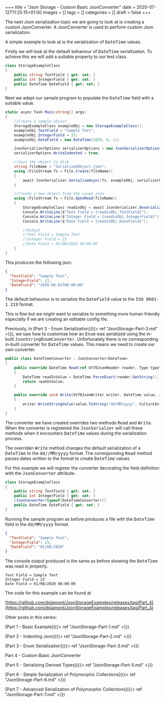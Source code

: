 +++
title = "Json Storage - Custom Basic JsonConverter"
date = 2020-07-12T11:25:15+01:00
images = []
tags = []
categories = []
draft = false
+++

The next Json serialization topic we are going to look at is creating a custom JsonConverter. A JsonConverter is used to perform custom Json serialization.

A simple example to look at is the serialization of <kbd>DateTime</kbd> values.

Firstly we will look at the default behaviour of <kbd>DateTime</kbd> serialization. To achieve this we will add a suitable property to our test class.
 
```csharp {hl_lines=[5],linenostart=1}
class StorageExampleClass
{
    public string TextField { get; set; }
    public int IntegerField { get; set; }
    public DateTime DateField { get; set; }
}
```

Next we adapt our sample program to populate the <kbd>DateTime</kbd> field with a suitable value.


``` csharp {hl_lines=[7,30],linenostart=1}
static async Task Main(string[] args)
{
    //Create a sample object
    StorageExampleClass exampleObj = new StorageExampleClass();
    exampleObj.TextField = "Sample Text";
    exampleObj.IntegerField = 23;
    exampleObj.DateField = new DateTime(2020, 8, 1);

    JsonSerializerOptions serializerOptions = new JsonSerializerOptions();
    serializerOptions.WriteIndented = true;

    //Save the object to disk
    string fileName = "SerializedObject.json";
    using (FileStream fs = File.Create(fileName))
    {
        await JsonSerializer.SerializeAsync(fs, exampleObj, serializerOptions);
    }

    //Create a new object from the saved Json
    using (FileStream fs = File.OpenRead(fileName))
    {
        StorageExampleClass readinObj = await JsonSerializer.DeserializeAsync<StorageExampleClass>(fs);
        Console.WriteLine($"Text Field = {readinObj.TextField}");
        Console.WriteLine($"Integer Field = {readinObj.IntegerField}");
        Console.WriteLine($"Date Field = {readinObj.DateField}");

        //Output
        //Text Field = Sample Text
        //Integer Field = 23
        //Date Field = 01/08/2020 00:00:00
    }
}
```
This produces the following json.

``` json {hl_lines=[4],linenostart=1}
{
  "TextField": "Sample Text",
  "IntegerField": 23,
  "DateField": "2020-08-01T00:00:00"
}
```

The default behaviour is to serialize the <kbd>DateField</kbd> value to the <kbd>ISO 8601-1 219</kbd> format.

This is fine but we might want to serialize to something more human friendly especially if we are creating an editable config file.

Previously, in [Part 3 - Enum Serialization]({{< ref "JsonStorage-Part-3.md" >}}), we saw how to customise how an <kbd>Enum</kbd> was serialized using the in-built <kbd>JsonStringEnumConverter</kbd>. Unfortunately there is no corresponding in-built converter for <kbd>DateTime</kbd> values. This means we need to create our own converter.

``` csharp {hl_lines=[7,30],linenostart=1}
public class DateTimeConverter : JsonConverter<DateTime>
{
    public override DateTime Read(ref Utf8JsonReader reader, Type typeToConvert, JsonSerializerOptions options)
    {
        DateTime readInValue = DateTime.ParseExact(reader.GetString(), "dd/MM/yyyy", CultureInfo.InvariantCulture);
        return readInValue;
    }

    public override void Write(Utf8JsonWriter writer, DateTime value, JsonSerializerOptions options)
    {
        writer.WriteStringValue(value.ToString("dd/MM/yyyy", CultureInfo.InvariantCulture));
    }
}
```

The converter we have created overrides two methods <kbd>Read</kbd> and <kbd>Write</kbd>. When the converter is registered the <kbd>JsonSerialzer</kbd> will call these methods when it encounters <kbd>DateTime</kbd> values during the serialization process.

The overriden <kbd>Write</kbd> method changes the default serialization of a <kbd>DateTime</kbd> to the <kbd>dd//MM/yyyy</kbd> format. The corresponding <kbd>Read</kbd> method parses dates written to the format to create <kbd>DateTime</kbd> values.

For this example we will register the converter decorating the field definition with the <kbd>JsonConverter</kbd> attribute.

```csharp {hl_lines=[5],linenostart=1}
class StorageExampleClass
{
    public string TextField { get; set; }
    public int IntegerField { get; set; }
    [JsonConverter(typeof(DateTimeConverter))]
    public DateTime DateField { get; set; }
}
```

Running the sample program as before produces a file with the <kbd>DateTime</kbd> field in the <kbd>dd/MM/yyyy</kbd> format.

``` json {hl_lines=[4],linenostart=1}
{
  "TextField": "Sample Text",
  "IntegerField": 23,
  "DateField": "01/08/2020"
}
```

The console output produced is the same as before showing the <kbd>DateTime</kbd> was read in properly.

``` text
Text Field = Sample Text
Integer Field = 23
Date Field = 01/08/2020 00:00:00
```

The code for this example can be found at 

[https://github.com/dslamont/JsonStorageExamples/releases/tag/Part_4](https://github.com/dslamont/JsonStorageExamples/releases/tag/Part_4) 

Other posts in this series:

[Part 1 - Basic Example]({{< ref "JsonStorage-Part-1.md" >}}) 

[Part 2 - Indenting Json]({{< ref "JsonStorage-Part-2.md" >}}) 

[Part 3 - Enum Serialization]({{< ref "JsonStorage-Part-3.md" >}}) 

Part 4 - Custom Basic JsonConverter

[Part 5 - Serializing Derived Types]({{< ref "JsonStorage-Part-5.md" >}}) 

[Part 6 - Simple Serialization of Polymorphic Collections]({{< ref "JsonStorage-Part-6.md" >}}) 

[Part 7 - Advanced Serialization of Polymorphic Collections]({{< ref "JsonStorage-Part-7.md" >}}) 
